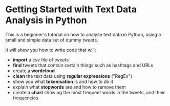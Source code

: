 # Getting Started with Text Data Analysis in Python

This is a beginner's tutorial on how to analyse text data in Python, using a small and simple data set of dummy tweets. 

It will show you how to write code that will:

- **import** a csv file of tweets
- **find** tweets that contain certain things such as hashtags and URLs
- create a **wordcloud**
- **clean** the text data using **regular expressions** ("RegEx")
- show you what **tokenisation** is and how to do it
- explain what **stopwords** are and how to remove them
- create a **chart** showing the most frequent words in the tweets, and their frequencies
